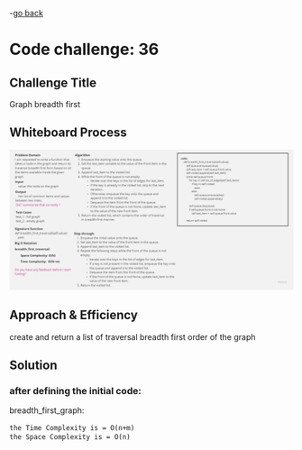 -[go back](../README.md)
# Code challenge: 36

## Challenge Title
Graph breadth first

## Whiteboard Process
![alt text](./Whiteboard36.jpg)

## Approach & Efficiency

create and return a list of traversal breadth first order of the graph

## Solution

### after defining the initial code:
breadth_first_graph:

    the Time Complexity is = O(n+m)
    the Space Complexity is = O(n)
    
